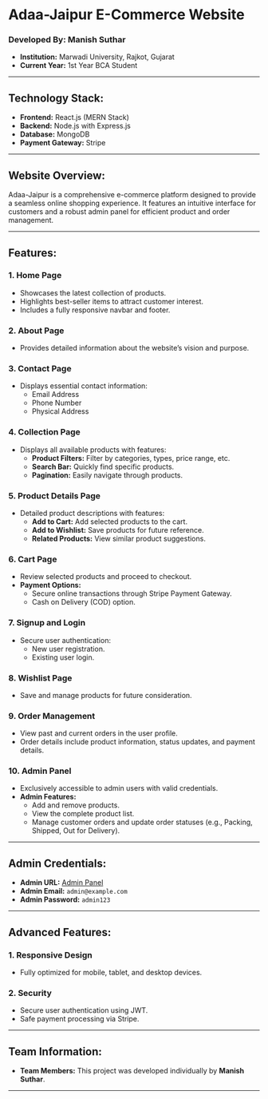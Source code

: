 # Adaa-Jaipur E-Commerce Website

### Developed By: **Manish Suthar**
- **Institution:** Marwadi University, Rajkot, Gujarat  
- **Current Year:** 1st Year BCA Student  

---

## Technology Stack:
- **Frontend:** React.js (MERN Stack)  
- **Backend:** Node.js with Express.js  
- **Database:** MongoDB  
- **Payment Gateway:** Stripe  

---

## Website Overview:
Adaa-Jaipur is a comprehensive e-commerce platform designed to provide a seamless online shopping experience. It features an intuitive interface for customers and a robust admin panel for efficient product and order management.  

---

## Features:

### 1. **Home Page**  
- Showcases the latest collection of products.  
- Highlights best-seller items to attract customer interest.  
- Includes a fully responsive navbar and footer.  

### 2. **About Page**  
- Provides detailed information about the website’s vision and purpose.  

### 3. **Contact Page**  
- Displays essential contact information:  
  - Email Address  
  - Phone Number  
  - Physical Address  

### 4. **Collection Page**  
- Displays all available products with features:  
  - **Product Filters:** Filter by categories, types, price range, etc.  
  - **Search Bar:** Quickly find specific products.  
  - **Pagination:** Easily navigate through products.  

### 5. **Product Details Page**  
- Detailed product descriptions with features:  
  - **Add to Cart:** Add selected products to the cart.  
  - **Add to Wishlist:** Save products for future reference.  
  - **Related Products:** View similar product suggestions.  

### 6. **Cart Page**  
- Review selected products and proceed to checkout.  
- **Payment Options:**  
  - Secure online transactions through Stripe Payment Gateway.  
  - Cash on Delivery (COD) option.  

### 7. **Signup and Login**  
- Secure user authentication:  
  - New user registration.  
  - Existing user login.  

### 8. **Wishlist Page**  
- Save and manage products for future consideration.  

### 9. **Order Management**  
- View past and current orders in the user profile.  
- Order details include product information, status updates, and payment details.  

### 10. **Admin Panel**  
- Exclusively accessible to admin users with valid credentials.  
- **Admin Features:**  
  - Add and remove products.  
  - View the complete product list.  
  - Manage customer orders and update order statuses (e.g., Packing, Shipped, Out for Delivery).  

---

## Admin Credentials:
- **Admin URL:** [Admin Panel](https://adaa-jaipur-admin.vercel.app)  
- **Admin Email:** `admin@example.com`  
- **Admin Password:** `admin123`  

---

## Advanced Features:

### 1. **Responsive Design**  
- Fully optimized for mobile, tablet, and desktop devices.  

### 2. **Security**  
- Secure user authentication using JWT.  
- Safe payment processing via Stripe.  

---

## Team Information:
- **Team Members:** This project was developed individually by **Manish Suthar**.  

---

